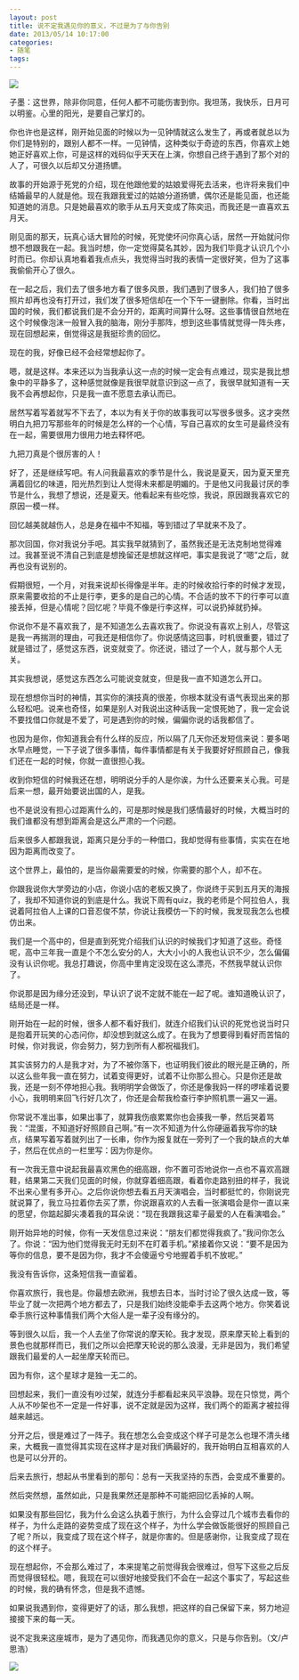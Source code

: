 ```yaml
---
layout: post
title: 说不定我遇见你的意义，不过是为了与你告别
date: 2013/05/14 10:17:00
categories: 
- 随笔
tags: 
---
```


![](https://ww1.sinaimg.cn/large/006tNc79gw1f512c5d7mej30dw0990up)

子墨：这世界，除非你同意，任何人都不可能伤害到你。我坦荡，我快乐，日月可以明鉴。心里的阳光，是要自己掌灯的。

你也许也是这样，刚开始见面的时候以为一见钟情就这么发生了，再或者就总以为你们是特别的，跟别人都不一样。一见钟情，这种类似于奇迹的东西，你喜欢上她她正好喜欢上你，可是这样的戏码似乎天天在上演，你想自己终于遇到了那个对的人了，可很久以后却又分道扬镳。

故事的开始源于死党的介绍，现在他跟他爱的姑娘爱得死去活来，也许将来我们中结婚最早的人就是他。现在我跟我爱过的姑娘分道扬镳，偶尔还是能见面，也还能知道她的消息。只是她最喜欢的歌手从五月天变成了陈奕迅，而我还是一直喜欢五月天。

刚见面的那天，玩真心话大冒险的时候，死党使坏问你真心话，居然一开始就问你想不想跟我在一起。我当时想，你一定觉得莫名其妙，因为我们毕竟才认识几个小时而已。你却认真地看着我点点头，我觉得当时我的表情一定很好笑，但为了这事我偷偷开心了很久。

在一起之后，我们去了很多地方看了很多风景，我们遇到了很多人，我们拍了很多照片却再也没有打开过，我们发了很多短信却在一个下午一键删除。你看，当时出国的时候，我们都说我们是不会分开的，距离时间算什么呀。这些事情很自然地在这个时候像泡沫一般冒入我的脑海，刚分手那阵，想到这些事情就觉得一阵头疼，现在回想起来，倒觉得这是我挺珍贵的回忆。

现在的我，好像已经不会经常想起你了。

嗯，就是这样。本来还以为当我承认这一点的时候一定会有点难过，现实是我比想象中的平静多了，这种感觉就像是我很早就意识到这一点了，我很早就知道有一天我不会再想起你，只是我一直不愿意去承认而已。

居然写着写着就写不下去了，本以为有关于你的故事我可以写很多很多。这才突然明白九把刀写那些年的时候是怎么样的一个心情，写自己喜欢的女生可是最终没有在一起，需要很用力很用力地去释怀吧。

九把刀真是个很厉害的人！

好了，还是继续写吧。有人问我最喜欢的季节是什么，我说是夏天，因为夏天里充满着回忆的味道，阳光热烈到让人觉得未来都是明媚的。于是他又问我最讨厌的季节是什么，我想了想说，还是夏天。他看起来有些吃惊，我说，原因跟我喜欢它的原因一模一样。

回忆越美就越伤人，总是身在福中不知福，等到错过了早就来不及了。

那次回国，你对我说分手吧。其实我早就猜到了，虽然我还是无法克制地觉得难过。我甚至说不清自己到底是想挽留还是想就这样吧，事实是我说了“嗯”之后，就再也没有说别的。

假期很短，一个月，对我来说却长得像是半年。走的时候收拾行李的时候才发现，原来需要收拾的不止是行李，更多的是自己的心情。不合适的放不下的行李可以直接丢掉，但是心情呢？回忆呢？毕竟不像是行李这样，可以说扔掉就扔掉。

你说你不是不喜欢我了，是不知道怎么去喜欢我了。你说没有喜欢上别人，尽管这是我一再揣测的理由，可我还是相信你了。你说感情这回事，时机很重要，错过了就是错过了，感觉这东西，说变就变了。你还说，错过了一个人，就与那个人无关。

其实我想说，感觉这东西怎么可能说变就变，但是我一直不知道怎么开口。

现在想想你当时的神情，其实你的演技真的很差，你根本就没有语气表现出来的那么轻松吧。说来也奇怪，如果是别人对我说出这种话我一定恨死她了，我一定会说不要找借口你就是不爱了，可是遇到你的时候，偏偏你说的话我都信了。

也因为是你，你知道我会有什么样的反应，所以隔了几天你还发短信来说：要多喝水早点睡觉，一下子说了很多事情，每件事情都是有关于我要好好照顾自己，像我们还在一起的时候，你就一直很担心我。

收到你短信的时候我还在想，明明说分手的人是你诶，为什么还要来关心我。可是后来一想，最开始要说出国的人，是我。

也不是说没有担心过距离什么的，可是那时候是我们感情最好的时候，大概当时的我们谁都没有想到距离会是这么严肃的一个问题。

后来很多人都跟我说，距离只是分手的一种借口，我却觉得有些事情，实实在在地因为距离而改变了。

这个世界上，最怕的，是当你最需要爱的时候，你需要的那个人，却不在。

你跟我说你大学旁边的小店，你说小店的老板又换了，你说终于买到五月天的海报了，我却不知道你说的到底是什么。我说下周有quiz，我的老师是个阿拉伯人，我说着阿拉伯人上课的口音忍俊不禁，你说让我模仿一下的时候，我发现我怎么也模仿出来。

我们是一个高中的，但是直到死党介绍我们认识的时候我们才知道了这些。奇怪呢，高中三年我一直是个不怎么安分的人，大大小小的人我也认识不少，怎么偏偏没有认识你呢。我总打趣说，你高中里肯定没现在这么漂亮，不然我早就认识你了。

你说那是因为缘分还没到，早认识了说不定就不能在一起了呢。谁知道晚认识了，结局还是一样。

刚开始在一起的时候，很多人都不看好我们，就连介绍我们认识的死党也说当时只是抱着开玩笑的心态问你，却没想到就这么成了。在我为了想要得到看好而苦恼的时候，你对我说，你会努力，努力到所有人都祝福我们。

其实该努力的人是我才对，为了不被你落下，也证明我们彼此的眼光是正确的，所以这么些年我一直在努力，试着变得更好，试着不让你那么担心。只是你还是故我，还是一刻不停地担心我。我明明学会做饭了，你还是像我妈一样的啰嗦着说要小心，我明明来回飞行好几次了，你还是会帮我检查行李护照机票一遍又一遍。

你常说不准出事，如果出事了，就算我伤痕累累你也会揍我一拳，然后哭着骂我：“混蛋，不知道好好照顾自己啊。”有一次不知道为什么你硬逼着我写你的缺点，结果写着写着就列出了一长串，你作为报复就在一旁列了一个我的缺点的大单子，然后在优点的一栏里写：因为你是你。

有一次我无意中说起我最喜欢黑色的细高跟，你不置可否地说你一点也不喜欢高跟鞋，结果第二天我们见面的时候，你就穿着细高跟，看着你走路别扭的样子，我说不出来心里有多开心。之后你说你想去看五月天演唱会，当时都挺忙的，你刚说完就说算了，我立马拉着你去买了票，你说跟喜欢的人去看一张演唱会是你一直以来的愿望，你踮起脚尖凑着我的耳朵说：“现在我跟我这辈子最爱的人在看演唱会。”

刚开始异地的时候，你有一天发信息过来说：“朋友们都觉得我疯了。”我问你怎么了。你说：“因为他们觉得我无时无刻不在盯着手机。”紧接着你又说：“要不是因为等你的信息，要不是因为你，我才不会傻逼兮兮地握着手机不放呢。”

我没有告诉你，这条短信我一直留着。

你喜欢旅行，我也是。你最想去欧洲，我想去日本，当时讨论了很久达成一致，等毕业了就一次把两个地方都去了，只是我们始终没能牵手去这两个地方。你笑着说牵手旅行这种事情我们两个大俗人是一辈子没有缘分的。

等到很久以后，我一个人去坐了你常说的摩天轮。我才发现，原来摩天轮上看到的景色也就那样而已，我们之所以会把摩天轮说的那么浪漫，无非是因为，我们希望跟我们最爱的人一起坐摩天轮而已。

因为有你，这个星球才是独一无二的。

回想起来，我们一直没有吵过架，就连分手都看起来风平浪静。现在只惊觉，两个人从不吵架也不一定是一件好事，说不定就是因为这样，我们两个的距离才被拉得越来越远。

分开之后，很是难过了一阵子。我在想怎么会变成这个样子可是怎么也理不清头绪来，大概我一直觉得其实现在这样才是对我们俩最好的，我开始明白互相喜欢的人也是可以分开的。

后来去旅行，想起从书里看到的那句：总有一天我坚持的东西，会变成不重要的。

然后突然想，虽然如此，只是我果然还是那种不可能把回忆丢掉的人啊。

如果没有那些回忆，我为什么会这么执着于旅行，为什么会穿过几个城市去看你的样子，为什么走路的姿势变成了现在这个样子，为什么学会做饭能很好的照顾自己了呢？所以，我变成了现在这个样子，就是你害的。但是感谢你，让我变成了现在的这个样子。

现在想起你，不会那么难过了，本来提笔之前觉得我会很难过，但写下这些之后反而觉得很轻松。嗯，我现在可以很好地接受我们不会在一起这个事实了，写起这些的时候，我的确有怀念，但是我不遗憾。

如果说我遇到你，变得更好了的话，那么我想，把这样的自己保留下来，努力地迎接接下来的每一天。

说不定我来这座城市，是为了遇见你，而我遇见你的意义，只是与你告别。（文/卢思浩）

![](https://ww1.sinaimg.cn/large/006tNc79gw1fahpm3mjm7j30dw094t9e.jpg)
